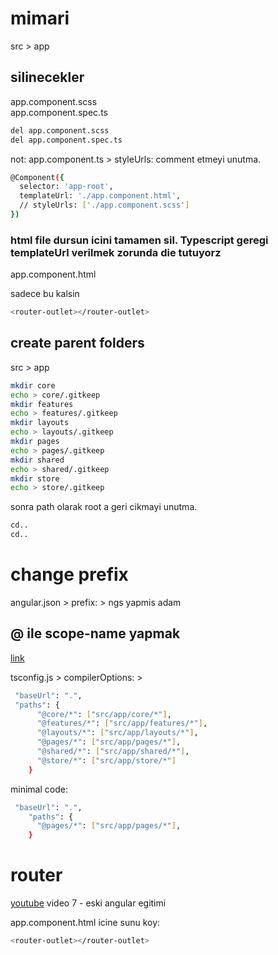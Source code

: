 # mimari

src > app

## silinecekler

app.component.scss <br>
app.component.spec.ts <br>

```.sh
del app.component.scss
del app.component.spec.ts
```

not: app.component.ts > styleUrls: comment etmeyi unutma.

```.sh
@Component({
  selector: 'app-root',
  templateUrl: './app.component.html',
  // styleUrls: ['./app.component.scss']
})
```

### html file dursun icini tamamen sil. Typescript geregi templateUrl verilmek zorunda die tutuyorz

app.component.html <br>

sadece bu kalsin

```.sh
<router-outlet></router-outlet>
```

## create parent folders

src > app

```.sh
mkdir core
echo > core/.gitkeep
mkdir features
echo > features/.gitkeep
mkdir layouts
echo > layouts/.gitkeep
mkdir pages
echo > pages/.gitkeep
mkdir shared
echo > shared/.gitkeep
mkdir store
echo > store/.gitkeep
```

sonra path olarak root a geri cikmayi unutma.

```.sh
cd..
cd..
```

# change prefix

angular.json > prefix: > ngs yapmis adam

## @ ile scope-name yapmak

[link](https://stackoverflow.com/questions/37372816/what-does-symbol-mean-in-import-component-from-angular-core-statem)

tsconfig.js > compilerOptions: >

```.sh
 "baseUrl": ".",
 "paths": {
      "@core/*": ["src/app/core/*"],
      "@features/*": ["src/app/features/*"],
      "@layouts/*": ["src/app/layouts/*"],
      "@pages/*": ["src/app/pages/*"],
      "@shared/*": ["src/app/shared/*"],
      "@store/*": ["src/app/store/*"]
    }
```

minimal code:

```.sh
 "baseUrl": ".",
    "paths": {
      "@pages/*": ["src/app/pages/*"],
    }
```

# router

[youtube](https://www.youtube.com/watch?v=Np3ULAMqwNo)
video 7 - eski angular egitimi

app.component.html icine sunu koy:

```.sh
<router-outlet></router-outlet>
```
